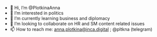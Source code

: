 - 👋 Hi, I’m @PlotkinaAnna
- 👀 I’m interested in politics 
- 🌱 I’m currently learning business and diplomacy
- 💞️ I’m looking to collaborate on HR and SM content related issues 
- 📫 How to reach me: anna.plotkina@inca.digital ; @pltkna (telegram)

<!---
PlotkinaAnna/PlotkinaAnna is a ✨ special ✨ repository because its `README.md` (this file) appears on your GitHub profile.
You can click the Preview link to take a look at your changes.
--->
